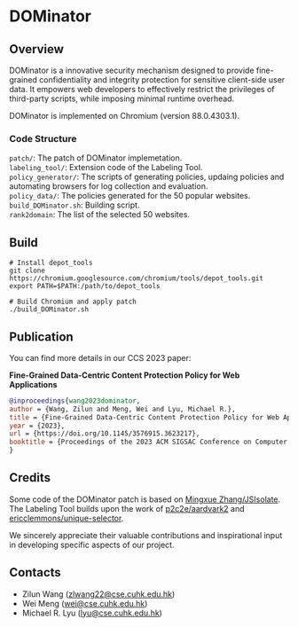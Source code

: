 # DOMinator

## Overview
DOMinator is a innovative security mechanism designed to provide fine-grained confidentiality and integrity protection for sensitive client-side user data. 
It empowers web developers to effectively restrict the privileges of third-party scripts, while imposing minimal runtime overhead.

DOMinator is implemented on Chromium (version 88.0.4303.1).

### Code Structure
`patch/`: The patch of DOMinator implemetation.  
`labeling_tool/`: Extension code of the Labeling Tool.  
`policy_generator/`: The scripts of generating policies, updaing policies and automating browsers for log collection and evaluation.  
`policy_data/`: The policies generated for the 50 popular websites.   
`build_DOMinator.sh`: Building script.  
`rank2domain`: The list of the selected 50 websites.  

## Build
```
# Install depot_tools
git clone https://chromium.googlesource.com/chromium/tools/depot_tools.git
export PATH=$PATH:/path/to/depot_tools

# Build Chromium and apply patch
./build_DOMinator.sh
```

## Publication
You can find more details in our CCS 2023 paper:

**Fine-Grained Data-Centric Content Protection Policy for Web Applications**

```bibtex
@inproceedings{wang2023dominator,
author = {Wang, Zilun and Meng, Wei and Lyu, Michael R.},
title = {Fine-Grained Data-Centric Content Protection Policy for Web Applications},
year = {2023},
url = {https://doi.org/10.1145/3576915.3623217},
booktitle = {Proceedings of the 2023 ACM SIGSAC Conference on Computer and Communications Security},
}
```

## Credits
Some code of the DOMinator patch is based on [Mingxue Zhang/JSIsolate](https://github.com/cuhk-seclab/JSIsolate).  
The Labeling Tool builds upon the work of [p2c2e/aardvark2](https://github.com/p2c2e/aardvark2) and [ericclemmons/unique-selector](https://github.com/ericclemmons/unique-selector/).

We sincerely appreciate their valuable contributions and inspirational input in developing specific aspects of our project.

## Contacts
- Zilun Wang (<zlwang22@cse.cuhk.edu.hk>)
- Wei Meng (<wei@cse.cuhk.edu.hk>)
- Michael R. Lyu (<lyu@cse.cuhk.edu.hk>)
